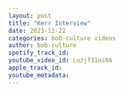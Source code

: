 ```yaml
---
layout: post
title: "Kerr Interview"
date: 2023-11-22
categories: bob-culture videos
author: bob-culture
spotify_track_id: 
youtube_video_id: Luzjf31oi0A
apple_track_id: 
youtube_metadata: 
---
```

